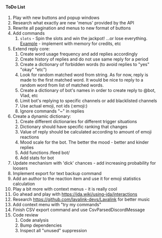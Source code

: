 #### ToDo List
1. Play with new buttons and popup windows
2. Research what exactly are new 'menus' provided by the API
3. Rewrite all pagination and menus to new format of buttons
4. Add commands
    1. `slots` - Spin the slots and win the jackpot! ...or lose everything. [Example](https://www.javacodegeeks.com/2014/08/programming-a-simple-slot-machine-game-using-java.html) - implement with memory for credits, etc
5. Extend reply core:
    1. Create word usage frequency and add replies accordingly
    2. Create history of replies and do not use same reply for a period
    3. Create a dictionary of forbidden words (to avoid replies to "yes" "okay" "etc")
    4. Look for random matched word from string. As for now, reply is made to the first matched word. It would be nice to reply to a random word from list of matched words.
    5. Create a dictionary of bot's names in order to create reply to @bot, Vlad, etc
    6. Limit bot's replying to specific channels or add blacklisted channels
    7. Use actual emoji, not ids (:emoji:)
    8. Ignore commands "~" in replies
6. Create a dynamic dictionary:
    1. Create different dictionaries for different trigger situations
    2. Dictionary should have specific ranking that changes
    3. Value of reply should be calculated according to amount of emoji reactions
    4. Mood scale for the bot. The better the mood - better and kinder replies
    5. Add functions /feed bot/
    6. Add stats for bot 
7. Update mechanism with 'dick' chances - add increasing probability for loosers
8. Implement export for text backup command
9. Add an author to the reaction item and use it for emoji statistics calculation
10. Play a bit more with context menus - it is really cool
11. Go ahead and play with https://jda.wiki/using-jda/interactions
12. Research https://github.com/lavalink-devs/Lavalink for better music
13. Add context menu with "try my commands"
14. Finish CSV export command and use CsvParsedDiscordMessage
15. Code review
    1. Code analysis
    2. Bump dependencies
    3. Inspect all "unused" suppression